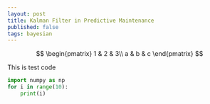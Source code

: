 ```yaml
---
layout: post
title: Kalman Filter in Predictive Maintenance
published: false
tags: bayesian
---
```




$$
\begin{pmatrix}
1 & 2 & 3\\
a & b & c
\end{pmatrix}
$$



This is test code
```python
import numpy as np
for i in range(10):
    print(i)
```
